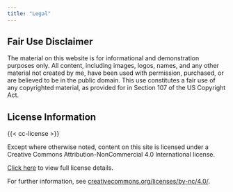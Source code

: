 ```yaml
---
title: "Legal"
---
```



## Fair Use Disclaimer

The material on this website is for informational and demonstration purposes only. All content, including images, logos, names, and any other material not created by me, have been used with permission, purchased, or are believed to be in the public domain. This use constitutes a fair use of any copyrighted material, as provided for in Section 107 of the US Copyright Act.

## License Information

{{< cc-license >}}

Except where otherwise noted, content on this site is licensed under a Creative Commons Attribution-NonCommercial 4.0 International license.

[Click here](/license) to view full license details.

For further information, see [creativecommons.org/licenses/by-nc/4.0/](https://creativecommons.org/licenses/by-nc/4.0/).
